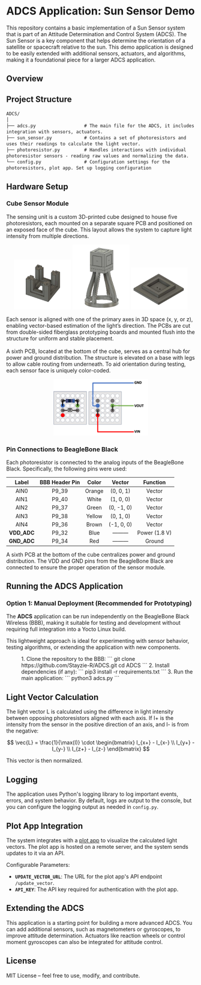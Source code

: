 
# ADCS Application: Sun Sensor Demo

This repository contains a basic implementation of a Sun Sensor system that is part of an Attitude Determination and Control System (ADCS). The Sun Sensor is a key component that helps determine the orientation of a satellite or spacecraft relative to the sun. This demo application is designed to be easily extended with additional sensors, actuators, and algorithms, making it a foundational piece for a larger ADCS application.

## Overview

## Project Structure

```
ADCS/
│
├── adcs.py                  # The main file for the ADCS, it includes integration with sensors, actuators.
├── sun_sensor.py            # Contains a set of photoresistors and uses their readings to calculate the light vector. 
├── photoresistor.py         # Handles interactions with individual photoresistor sensors - reading raw values and normalizing the data.
└── config.py                # Configuration settings for the photoresistors, plot app. Set up logging configuration 
```

## Hardware Setup
### Cube Sensor Module
The sensing unit is a custom 3D-printed cube designed to house five photoresistors, each mounted on a separate square PCB and positioned on an exposed face of the cube. This layout allows the system to capture light intensity from multiple directions.
<p align="center">
  <img src="docs/hardware1.png" alt="Cube Sensor Front View" width="30%">
  <img src="docs/hardware2.png" alt="Cube Sensor Angled View" width="30%">
  <img src="docs/hardware3.png" alt="Cube Sensor Back View" width="30%">
</p>
Each sensor is aligned with one of the primary axes in 3D space (x, y, or z), enabling vector-based estimation of the light’s direction. The PCBs are cut from double-sided fiberglass prototyping boards and mounted flush into the structure for uniform and stable placement.
<br><br>
A sixth PCB, located at the bottom of the cube, serves as a central hub for power and ground distribution. The structure is elevated on a base with legs to allow cable routing from underneath. To aid orientation during testing, each sensor face is uniquely color-coded.

<p align="center">
  <img src="docs/PCB.png" alt="PCB Connection" width="50%">
</p>

### Pin Connections to BeagleBone Black
Each photoresistor is connected to the analog inputs of the BeagleBone Black. Specifically, the following pins were used:

<center>

|     Label     | BBB Header Pin |  Color  |     Vector     |   Function   |
|:-------------:|:--------------:|:-------:|:--------------:|:------------:|
| AIN0          |     P9_39      | Orange  |   (0, 0, 1)    |    Vector    |
| AIN1          |     P9_40      | White   |   (1, 0, 0)    |    Vector    |
| AIN2          |     P9_37      | Green   |  (0, -1, 0)    |    Vector    |
| AIN3          |     P9_38      | Yellow  |   (0, 1, 0)    |    Vector    |
| AIN4          |     P9_36      | Brown   |  (-1, 0, 0)    |    Vector    |
| **VDD_ADC**   |     P9_32      | Blue    |     ———        |    Power (1.8 V)     |
| **GND_ADC**   |     P9_34      | Red     |     ———        |    Ground    |

</center>

A sixth PCB at the bottom of the cube centralizes power and ground distribution. The VDD and GND pins from the BeagleBone Black are connected to ensure the proper operation of the sensor module.

## Running the ADCS Application
### Option 1: Manual Deployment (Recommended for Prototyping)
The **ADCS** application can be run independently on the BeagleBone Black Wireless (BBB), making it suitable for testing and development without requiring full integration into a Yocto Linux build.

This lightweight approach is ideal for experimenting with sensor behavior, testing algorithms, or extending the application with new components.

<div style="margin-left: 40px;">
1. Clone the repository to the BBB:
```
git clone https://github.com/Stayzie-R/ADCS.git
cd ADCS
```
2. Install dependencies (if any):
```
pip3 install -r requirements.txt
```
3. Run the main application:
```
python3 adcs.py
```
</div>

## Light Vector Calculation
The light vector L is calculated using the difference in light intensity between opposing photoresistors aligned with each axis. If I+ is the intensity from the sensor in the positive direction of an axis, and I- is from the negative:

$$
\vec{L} = \frac{1}{\max(I)} \cdot 
\begin{bmatrix}
I_{x+} - I_{x-} \\
I_{y+} - I_{y-} \\
I_{z+} - I_{z-}
\end{bmatrix}
$$

This vector is then normalized.

## Logging
The application uses Python's logging library to log important events, errors, and system behavior. By default, logs are output to the console, but you can configure the logging output as needed in `config.py`.


## Plot App Integration
The system integrates with a [plot app](https://github.com/Stayzie-R/adcs_plot_app)  to visualize the calculated light vectors. The plot app is hosted on a remote server, and the system sends updates to it via an API.

Configurable Parameters:
- **`UPDATE_VECTOR_URL`**: The URL for the plot app's API endpoint `/update_vector`.
- **`API_KEY`**: The API key required for authentication with the plot app.

## Extending the ADCS
This application is a starting point for building a more advanced ADCS. You can add additional sensors, such as magnetometers or gyroscopes, to improve attitude determination. Actuators like reaction wheels or control moment gyroscopes can also be integrated for attitude control.

## License
MIT License – feel free to use, modify, and contribute.